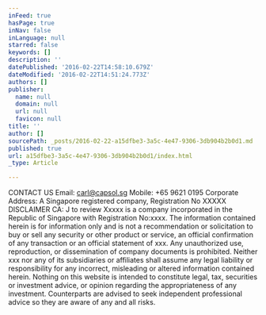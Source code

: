 ```yaml
---
inFeed: true
hasPage: true
inNav: false
inLanguage: null
starred: false
keywords: []
description: ''
datePublished: '2016-02-22T14:58:10.679Z'
dateModified: '2016-02-22T14:51:24.773Z'
authors: []
publisher:
  name: null
  domain: null
  url: null
  favicon: null
title: ''
author: []
sourcePath: _posts/2016-02-22-a15dfbe3-3a5c-4e47-9306-3db904b2b0d1.md
published: true
url: a15dfbe3-3a5c-4e47-9306-3db904b2b0d1/index.html
_type: Article

---
```

CONTACT US
Email: carl@capsol.sg
Mobile: +65 9621 0195
Corporate Address:
A Singapore registered company, Registration No XXXXX
DISCLAIMER
CA: J to review
Xxxxx is a company incorporated in the Republic of Singapore with Registration No:xxxx. The information contained herein is for information only and is not a recommendation or solicitation to buy or sell any security or other product or service, an official confirmation of any transaction or an official statement of xxx. Any unauthorized use, reproduction, or dissemination of company documents is prohibited. Neither xxx nor any of its subsidiaries or affiliates shall assume any legal liability or responsibility for any incorrect, misleading or altered information contained herein. Nothing on this website is intended to constitute legal, tax, securities or investment advice, or opinion regarding the appropriateness of any investment. Counterparts are advised to seek independent professional advice so they are aware of any and all risks.